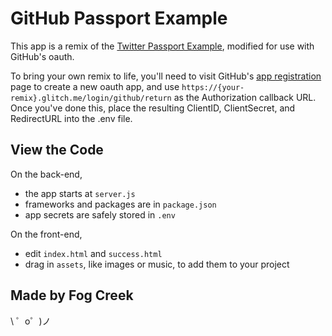 GitHub Passport Example
========================

This app is a remix of the [Twitter Passport Example](https://glitch.com/~twitter-passport-example), modified for use with GitHub's oauth.

To bring your own remix to life, you'll need to visit GitHub's [app registration](https://github.com/settings/applications/new) page to create a new oauth app, and use `https://{your-remix}.glitch.me/login/github/return` as the Authorization callback URL.  Once you've done this, place the resulting ClientID, ClientSecret, and RedirectURL into the .env file. 

## View the Code

On the back-end,
- the app starts at `server.js`
- frameworks and packages are in `package.json`
- app secrets are safely stored in `.env`

On the front-end,
- edit `index.html` and `success.html`
- drag in `assets`, like images or music, to add them to your project


Made by Fog Creek
-----------------

\ ゜o゜)ノ
